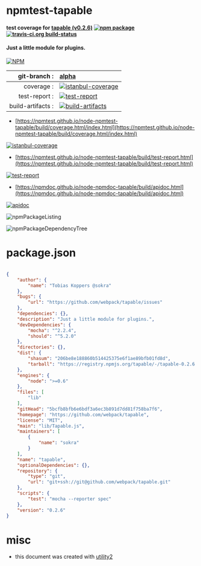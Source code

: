# npmtest-tapable

#### test coverage for  [tapable (v0.2.6)](https://github.com/webpack/tapable)  [![npm package](https://img.shields.io/npm/v/npmtest-tapable.svg?style=flat-square)](https://www.npmjs.org/package/npmtest-tapable) [![travis-ci.org build-status](https://api.travis-ci.org/npmtest/node-npmtest-tapable.svg)](https://travis-ci.org/npmtest/node-npmtest-tapable)

#### Just a little module for plugins.

[![NPM](https://nodei.co/npm/tapable.png?downloads=true&downloadRank=true&stars=true)](https://www.npmjs.com/package/tapable)

| git-branch : | [alpha](https://github.com/npmtest/node-npmtest-tapable/tree/alpha)|
|--:|:--|
| coverage : | [![istanbul-coverage](https://npmtest.github.io/node-npmtest-tapable/build/coverage.badge.svg)](https://npmtest.github.io/node-npmtest-tapable/build/coverage.html/index.html)|
| test-report : | [![test-report](https://npmtest.github.io/node-npmtest-tapable/build/test-report.badge.svg)](https://npmtest.github.io/node-npmtest-tapable/build/test-report.html)|
| build-artifacts : | [![build-artifacts](https://npmtest.github.io/node-npmtest-tapable/glyphicons_144_folder_open.png)](https://github.com/npmtest/node-npmtest-tapable/tree/gh-pages/build)|

- [https://npmtest.github.io/node-npmtest-tapable/build/coverage.html/index.html](https://npmtest.github.io/node-npmtest-tapable/build/coverage.html/index.html)

[![istanbul-coverage](https://npmtest.github.io/node-npmtest-tapable/build/screenCapture.buildCi.browser.%252Ftmp%252Fbuild%252Fcoverage.lib.html.png)](https://npmtest.github.io/node-npmtest-tapable/build/coverage.html/index.html)

- [https://npmtest.github.io/node-npmtest-tapable/build/test-report.html](https://npmtest.github.io/node-npmtest-tapable/build/test-report.html)

[![test-report](https://npmtest.github.io/node-npmtest-tapable/build/screenCapture.buildCi.browser.%252Ftmp%252Fbuild%252Ftest-report.html.png)](https://npmtest.github.io/node-npmtest-tapable/build/test-report.html)

- [https://npmdoc.github.io/node-npmdoc-tapable/build/apidoc.html](https://npmdoc.github.io/node-npmdoc-tapable/build/apidoc.html)

[![apidoc](https://npmdoc.github.io/node-npmdoc-tapable/build/screenCapture.buildCi.browser.%252Ftmp%252Fbuild%252Fapidoc.html.png)](https://npmdoc.github.io/node-npmdoc-tapable/build/apidoc.html)

![npmPackageListing](https://npmtest.github.io/node-npmtest-tapable/build/screenCapture.npmPackageListing.svg)

![npmPackageDependencyTree](https://npmtest.github.io/node-npmtest-tapable/build/screenCapture.npmPackageDependencyTree.svg)



# package.json

```json

{
    "author": {
        "name": "Tobias Koppers @sokra"
    },
    "bugs": {
        "url": "https://github.com/webpack/tapable/issues"
    },
    "dependencies": {},
    "description": "Just a little module for plugins.",
    "devDependencies": {
        "mocha": "^2.2.4",
        "should": "^5.2.0"
    },
    "directories": {},
    "dist": {
        "shasum": "206be8e188860b514425375e6f1ae89bfb01fd8d",
        "tarball": "https://registry.npmjs.org/tapable/-/tapable-0.2.6.tgz"
    },
    "engines": {
        "node": ">=0.6"
    },
    "files": [
        "lib"
    ],
    "gitHead": "5bcfb8bfb6e6bdf3a6ec3b891d7dd81f758ba7f6",
    "homepage": "https://github.com/webpack/tapable",
    "license": "MIT",
    "main": "lib/Tapable.js",
    "maintainers": [
        {
            "name": "sokra"
        }
    ],
    "name": "tapable",
    "optionalDependencies": {},
    "repository": {
        "type": "git",
        "url": "git+ssh://git@github.com/webpack/tapable.git"
    },
    "scripts": {
        "test": "mocha --reporter spec"
    },
    "version": "0.2.6"
}
```



# misc
- this document was created with [utility2](https://github.com/kaizhu256/node-utility2)
